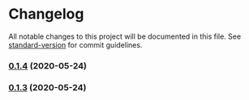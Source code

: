 # Changelog

All notable changes to this project will be documented in this file. See [standard-version](https://github.com/conventional-changelog/standard-version) for commit guidelines.

### [0.1.4](https://github.com/justinvdm/pipe-with/compare/v0.1.3...v0.1.4) (2020-05-24)

### [0.1.3](https://github.com/justinvdm/pipe-with/compare/v0.1.2...v0.1.3) (2020-05-24)
